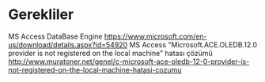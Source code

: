# Gerekliler

MS Access DataBase Engine
https://www.microsoft.com/en-us/download/details.aspx?id=54920
MS Access "Microsoft.ACE.OLEDB.12.0 provider is not registered on the local machine" hatası çözümü
http://www.muratoner.net/genel/c-microsoft-ace-oledb-12-0-provider-is-not-registered-on-the-local-machine-hatasi-cozumu

